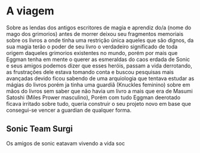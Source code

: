 # A viagem
Sobre as lendas dos antigos escritores de magia e aprendiz do/a (nome do mago dos grimorios) antes de morrer deixou seu fragmentos memoriais sobre os livros a onde tinha uma restrição única aqueles que são dignos, da sua magia terão o poder de seu livro o verdadeiro significado de toda origem daqueles grimorios existentes no mundo, porém por mais que Eggman tenha em mente o querer as esmeraldas do caos erdada de Sonic e seus amigos podemos dizer que esses heróis, passam a vida derrotando, as frustrações dele estava tomando conta e buscou pesquisas mais avançadas devido ficou sabendo de uma arquiologia que tentava estudar as mágias do livros porém ja tinha uma guardiã (Knuckles feminino) sobre em mãos do livros sem saber que não havia um livro a mais que era de Masumi Satoshi (Miles Prower masculino), Porém com tudo Eggman deerotado ficava irritado sobre tudo, queria construir o seu projeto novo em base que consegui-se vencer a guardian de qualquer forma.

## Sonic Team Surgi
Os amigos de sonic eatavam vivendo a vida soc
<!--stackedit_data:
eyJoaXN0b3J5IjpbNjAzMDUxNTgsLTExNTM5NzI1NjYsMTY1OD
QwNjQyOSwtMTk2NDUxODY2NSwtMTY2MzkwNjk0NSwtODI0NzY0
MDc1LDE3MjUzNjU4NzEsMTAxOTQ4MDMwNSwxNjMyNjg1NTgyLC
0yMDg4NzQ2NjEyXX0=
-->